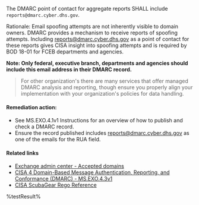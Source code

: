 The DMARC point of contact for aggregate reports SHALL include `reports@dmarc.cyber.dhs.gov`.

Rationale: Email spoofing attempts are not inherently visible to domain owners. DMARC provides a mechanism to receive reports of spoofing attempts. Including reports@dmarc.cyber.dhs.gov as a point of contact for these reports gives CISA insight into spoofing attempts and is required by BOD 18-01 for FCEB departments and agencies.

**Note: Only federal, executive branch, departments and agencies should include this email address in their DMARC record.**

> For other organization's there are many services that offer managed DMARC analysis and reporting, though ensure you properly align your implementation with your organization's policies for data handling.

#### Remediation action:

* See MS.EXO.4.1v1 Instructions for an overview of how to publish and check a DMARC record.
* Ensure the record published includes reports@dmarc.cyber.dhs.gov as one of the emails for the RUA field.

#### Related links

* [Exchange admin center - Accepted domains](https://admin.exchange.microsoft.com/#/accepteddomains)
* [CISA 4 Domain-Based Message Authentication, Reporting, and Conformance (DMARC) - MS.EXO.4.3v1](https://github.com/cisagov/ScubaGear/blob/main/PowerShell/ScubaGear/baselines/exo.md#msexo43v1)
* [CISA ScubaGear Rego Reference](https://github.com/cisagov/ScubaGear/blob/main/PowerShell/ScubaGear/Rego/EXOConfig.rego#L207)

<!--- Results --->
%testResult%